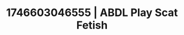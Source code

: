 ---
categories:
- Midnight fantasy
- AI-generated
- AI sensuality
- Deep touch
- E-girl erotica
- ASMR
- After dark play
- Cosplay
image: /assets/images/1746603046555.jpg
layout: post
seo:
  description: Featured content with premium ABDL Play, Scat Fetish. HD images available.
  keywords: ABDL Play, Scat Fetish
  og_image: /assets/images/1746603046555.jpg
  schema_type: VisualArtwork
tags:
- ABDL Play
- '#1746603046555'
- Scat Fetish
title: 1746603046555 | ABDL Play Scat Fetish
---